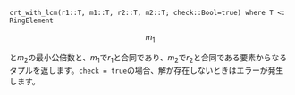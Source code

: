 ```
crt_with_lcm(r1::T, m1::T, r2::T, m2::T; check::Bool=true) where T <: RingElement
```

$$
m_1
$$

と$m_2$の最小公倍数と、$m_1$で$r_1$と合同であり、$m_2$で$r_2$と合同である要素からなるタプルを返します。`check = true`の場合、解が存在しないときはエラーが発生します。
